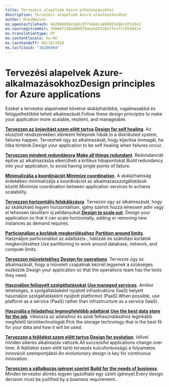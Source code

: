 ```yaml
---
title: Tervezési alapelvek Azure-alkalmazásokhoz
description: Tervezési alapelvek Azure-alkalmazásokhoz
author: MikeWasson
ms.openlocfilehash: 462896098c668c0775464ca498925266cd73c6e1
ms.sourcegitcommit: 26b04f138a860979aea5d253ba7fecffc654841e
ms.translationtype: HT
ms.contentlocale: hu-HU
ms.lasthandoff: 06/19/2018
ms.locfileid: "36206804"
---
```

# <a name="design-principles-for-azure-applications"></a><span data-ttu-id="fb92a-103">Tervezési alapelvek Azure-alkalmazásokhoz</span><span class="sxs-lookup"><span data-stu-id="fb92a-103">Design principles for Azure applications</span></span>

<span data-ttu-id="fb92a-104">Ezeket a tervezési alapelveket követve skálázhatóbbá, rugalmasabbá és felügyelhetőbbé teheti alkalmazását.</span><span class="sxs-lookup"><span data-stu-id="fb92a-104">Follow these design principles to make your application more scalable, resilient, and manageable.</span></span> 

<span data-ttu-id="fb92a-105">**[Tervezzen az önjavítást szem előtt tartva](self-healing.md)**.</span><span class="sxs-lookup"><span data-stu-id="fb92a-105">**[Design for self healing](self-healing.md)**.</span></span> <span data-ttu-id="fb92a-106">Az elosztott rendszerekben időnként fellépnek hibák.</span><span class="sxs-lookup"><span data-stu-id="fb92a-106">In a distributed system, failures happen.</span></span> <span data-ttu-id="fb92a-107">Tervezheti úgy az alkalmazását, hogy kijavítsa önmagát, ha hiba történik.</span><span class="sxs-lookup"><span data-stu-id="fb92a-107">Design your application to be self healing when failures occur.</span></span>

<span data-ttu-id="fb92a-108">**[Tervezzen mindent redundánsra](redundancy.md)**.</span><span class="sxs-lookup"><span data-stu-id="fb92a-108">**[Make all things redundant](redundancy.md)**.</span></span> <span data-ttu-id="fb92a-109">Redundanciát építve az alkalmazásba elkerülheti a kritikus hibapontokat.</span><span class="sxs-lookup"><span data-stu-id="fb92a-109">Build redundancy into your application, to avoid having single points of failure.</span></span>
 
<span data-ttu-id="fb92a-110">**[Minimalizálja a koordinációt](minimize-coordination.md)**.</span><span class="sxs-lookup"><span data-stu-id="fb92a-110">**[Minimize coordination](minimize-coordination.md)**.</span></span> <span data-ttu-id="fb92a-111">A skálázhatóság érdekében minimalizálja a koordinációt az alkalmazásszolgáltatások között.</span><span class="sxs-lookup"><span data-stu-id="fb92a-111">Minimize coordination between application services to achieve scalability.</span></span>
 
<span data-ttu-id="fb92a-112">**[Tervezzen horizontális felskálázásra](scale-out.md)**. Tervezze úgy az alkalmazását, hogy az skálázható legyen horizontálisan, igény szerint hozzá lehessen adni vagy el lehessen távolítani új példányokat.</span><span class="sxs-lookup"><span data-stu-id="fb92a-112">**[Design to scale out](scale-out.md)**. Design your application so that it can scale horizontally, adding or removing new instances as demand requires.</span></span>

<span data-ttu-id="fb92a-113">**[Particionáljon a korlátok megkerüléséhez](partition.md)**.</span><span class="sxs-lookup"><span data-stu-id="fb92a-113">**[Partition around limits](partition.md)**.</span></span> <span data-ttu-id="fb92a-114">Használjon particionálást az adatbázis-, hálózati és számítási korlátok megkerüléséhez.</span><span class="sxs-lookup"><span data-stu-id="fb92a-114">Use partitioning to work around database, network, and compute limits.</span></span>

<span data-ttu-id="fb92a-115">**[Tervezzen műveletekhez](design-for-operations.md)**.</span><span class="sxs-lookup"><span data-stu-id="fb92a-115">**[Design for operations](design-for-operations.md)**.</span></span> <span data-ttu-id="fb92a-116">Tervezze úgy az alkalmazását, hogy a műveleti csapatnak kéznél legyenek a szükséges eszközök.</span><span class="sxs-lookup"><span data-stu-id="fb92a-116">Design your application so that the operations team has the tools they need.</span></span>

<span data-ttu-id="fb92a-117">**[Használjon felügyelt szolgáltatásokat](managed-services.md)**.</span><span class="sxs-lookup"><span data-stu-id="fb92a-117">**[Use managed services](managed-services.md)**.</span></span> <span data-ttu-id="fb92a-118">Amikor lehetséges, a szolgáltatásként nyújtott infrastruktúra (IaaS) helyett használjon szolgáltatásként nyújtott platformot (PaaS).</span><span class="sxs-lookup"><span data-stu-id="fb92a-118">When possible, use platform as a service (PaaS) rather than infrastructure as a service (IaaS).</span></span>

<span data-ttu-id="fb92a-119">**[Használja a feladathoz legmegfelelőbb adattárat](use-the-best-data-store.md)**.</span><span class="sxs-lookup"><span data-stu-id="fb92a-119">**[Use the best data store for the job](use-the-best-data-store.md)**.</span></span> <span data-ttu-id="fb92a-120">Válassza az adataihoz és azok felhasználásához leginkább megfelelő tárolótechnológiát.</span><span class="sxs-lookup"><span data-stu-id="fb92a-120">Pick the storage technology that is the best fit for your data and how it will be used.</span></span> 
 
<span data-ttu-id="fb92a-121">**[Tervezzen a fejlődést szem előtt tartva](design-for-evolution.md)**.</span><span class="sxs-lookup"><span data-stu-id="fb92a-121">**[Design for evolution](design-for-evolution.md)**.</span></span> <span data-ttu-id="fb92a-122">Idővel minden sikeres alkalmazás változik.</span><span class="sxs-lookup"><span data-stu-id="fb92a-122">All successful applications change over time.</span></span> <span data-ttu-id="fb92a-123">A fejlődést szem előtt tartó tervezés kulcsfontosságú a folyamatos innováció szempontjából.</span><span class="sxs-lookup"><span data-stu-id="fb92a-123">An evolutionary design is key for continuous innovation.</span></span>

<span data-ttu-id="fb92a-124">**[Tervezzen a vállalkozás igényei szerint](build-for-business.md)**.</span><span class="sxs-lookup"><span data-stu-id="fb92a-124">**[Build for the needs of business](build-for-business.md)**.</span></span> <span data-ttu-id="fb92a-125">Minden tervezési döntés legyen igazolható egy üzleti igénnyel.</span><span class="sxs-lookup"><span data-stu-id="fb92a-125">Every design decision must be justified by a business requirement.</span></span>

